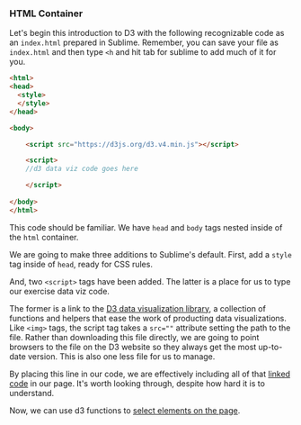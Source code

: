 ### HTML Container

Let's begin this introduction to D3 with the following recognizable code as an `index.html` prepared in Sublime. Remember, you can save your file as `index.html` and then type `<h` and hit tab for sublime to add much of it for you.

```html
<html>
<head>
  <style> 
  </style>
</head>

<body>

	<script src="https://d3js.org/d3.v4.min.js"></script>

	<script>
	//d3 data viz code goes here

	</script>
  
</body>
</html>

```

This code should be familiar. We have `head` and `body` tags nested inside of the `html` container.

We are going to make three additions to Sublime's default. First, add a `style` tag inside of `head`, ready for CSS rules.

And, two `<script>` tags have been added. The latter is a place for us to type our exercise data viz code. 

The former is a link to the [D3 data visualization library](http://www.d3js.org), a collection of functions and helpers that ease the work of producting data visualizations. Like `<img>` tags, the script tag takes a `src=""` attribute setting the path to the file. Rather than downloading this file directly, we are going to point browsers to the file on the D3 website so they always get the most up-to-date version. This is also one less file for us to manage.

By placing this line in our code, we are effectively including all of that [linked code](https://d3js.org/d3.v4.min.js) in our page. It's worth looking through, despite how hard it is to understand.

Now, we can use d3 functions to [select elements on the page](select.md).

